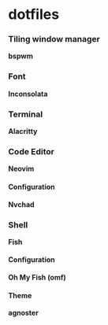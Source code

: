# dotfiles

### Tiling window manager
**bspwm**

### Font
**Inconsolata**

### Terminal
**Alacritty**

### Code Editor
**Neovim**
#### Configuration
**Nvchad**

### Shell
**Fish**
#### Configuration
**Oh My Fish (omf)**
#### Theme
**agnoster**

